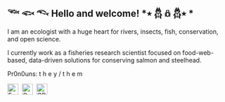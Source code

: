 ## 𓆝 𓆟 𓆞 Hello and welcome! *٭  𓆣 𖢥 𓆣٭ *

I am an ecologist with a huge heart for rivers, insects, fish, conservation, and open science.

I currently work as a fisheries research scientist focused on food-web-based, data-driven solutions for conserving salmon and steelhead. 
 
Pr0n0uns: t h e y / t h e m


<a href="mailto:elsa.toskey@noaa.gov"><img src="https://img.shields.io/badge/Gmail-D14836?style=for-the-badge&logo=gmail&logoColor=white" height="25" alt="Email" /></a>&nbsp;
<a href="https://scholar.google.com/citations?user=GcaX4lgAAAAJ](https://scholar.google.com/citations?user=W-rGuGUAAAAJ&hl=en"><img src="https://img.shields.io/badge/-Google%20Scholar-4285F4?logo=google-scholar&logoColor=white&style=for-the-badge&logoWidth=20" height="25" alt="Google Scholar" /></a>&nbsp;
<a href="https://orcid.org/my-orcid?orcid=0009-0004-3865-4365"><img src="https://img.shields.io/badge/-ORCID-A6CE39?style=for-the-badge&logo=ORCID&logoColor=white" height="25" alt="ORCID" /></a>&nbsp;

<!--

-->
